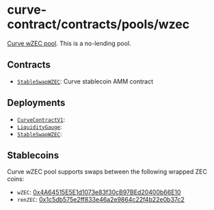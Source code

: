 # curve-contract/contracts/pools/wzec

[Curve wZEC pool](). This is a no-lending pool.

## Contracts

- [`StableSwapWZEC`](StableSwapWZEC.vy): Curve stablecoin AMM contract

## Deployments

- [`CurveContractV1`](../../tokens/CurveTokenV1.vy):
- [`LiquidityGauge`](../../gauges/LiquidityGauge.vy):
- [`StableSwapWZEC`](StableSwapWZEC.vy):

## Stablecoins

Curve wZEC pool supports swaps between the following wrapped ZEC coins:

- `wZEC`: [0x4A64515E5E1d1073e83f30cB97BEd20400b66E10](https://etherscan.io/address/0x4A64515E5E1d1073e83f30cB97BEd20400b66E10)
- `renZEC`: [0x1c5db575e2ff833e46a2e9864c22f4b22e0b37c2](https://etherscan.io/address/0x1c5db575e2ff833e46a2e9864c22f4b22e0b37c2)
